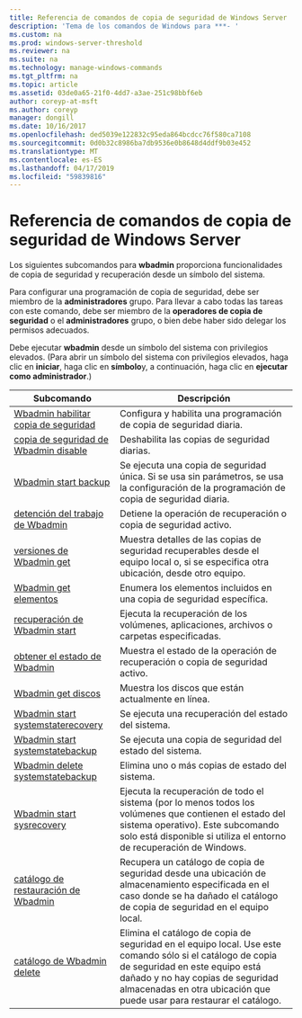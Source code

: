 ```yaml
---
title: Referencia de comandos de copia de seguridad de Windows Server
description: 'Tema de los comandos de Windows para ***- '
ms.custom: na
ms.prod: windows-server-threshold
ms.reviewer: na
ms.suite: na
ms.technology: manage-windows-commands
ms.tgt_pltfrm: na
ms.topic: article
ms.assetid: 03de0a65-21f0-4dd7-a3ae-251c98bbf6eb
author: coreyp-at-msft
ms.author: coreyp
manager: dongill
ms.date: 10/16/2017
ms.openlocfilehash: ded5039e122832c95eda864bcdcc76f580ca7108
ms.sourcegitcommit: 0d0b32c8986ba7db9536e0b8648d4ddf9b03e452
ms.translationtype: MT
ms.contentlocale: es-ES
ms.lasthandoff: 04/17/2019
ms.locfileid: "59839816"
---
```

# <a name="windows-server-backup-command-reference"></a>Referencia de comandos de copia de seguridad de Windows Server



Los siguientes subcomandos para **wbadmin** proporciona funcionalidades de copia de seguridad y recuperación desde un símbolo del sistema.

Para configurar una programación de copia de seguridad, debe ser miembro de la **administradores** grupo. Para llevar a cabo todas las tareas con este comando, debe ser miembro de la **operadores de copia de seguridad** o el **administradores** grupo, o bien debe haber sido delegar los permisos adecuados.

Debe ejecutar **wbadmin** desde un símbolo del sistema con privilegios elevados. (Para abrir un símbolo del sistema con privilegios elevados, haga clic en **iniciar**, haga clic en **símbolo**y, a continuación, haga clic en **ejecutar como administrador**.)

|Subcomando|Descripción|
|----------|-----------|
|[Wbadmin habilitar copia de seguridad](wbadmin-enable-backup.md)|Configura y habilita una programación de copia de seguridad diaria.|
|[copia de seguridad de Wbadmin disable](wbadmin-disable-backup.md)|Deshabilita las copias de seguridad diarias.|
|[Wbadmin start backup](wbadmin-start-backup.md)|Se ejecuta una copia de seguridad única. Si se usa sin parámetros, se usa la configuración de la programación de copia de seguridad diaria.|
|[detención del trabajo de Wbadmin](wbadmin-stop-job.md)|Detiene la operación de recuperación o copia de seguridad activo.|
|[versiones de Wbadmin get](wbadmin-get-versions.md)|Muestra detalles de las copias de seguridad recuperables desde el equipo local o, si se especifica otra ubicación, desde otro equipo.|
|[Wbadmin get elementos](wbadmin-get-items.md)|Enumera los elementos incluidos en una copia de seguridad específica.|
|[recuperación de Wbadmin start](wbadmin-start-recovery.md)|Ejecuta la recuperación de los volúmenes, aplicaciones, archivos o carpetas especificadas.|
|[obtener el estado de Wbadmin](wbadmin-get-status.md)|Muestra el estado de la operación de recuperación o copia de seguridad activo.|
|[Wbadmin get discos](wbadmin-get-disks.md)|Muestra los discos que están actualmente en línea.|
|[Wbadmin start systemstaterecovery](wbadmin-start-systemstaterecovery.md)|Se ejecuta una recuperación del estado del sistema.|
|[Wbadmin start systemstatebackup](wbadmin-start-systemstatebackup.md)|Se ejecuta una copia de seguridad del estado del sistema.|
|[Wbadmin delete systemstatebackup](wbadmin-delete-systemstatebackup.md)|Elimina uno o más copias de estado del sistema.|
|[Wbadmin start sysrecovery](wbadmin-start-sysrecovery.md)|Ejecuta la recuperación de todo el sistema (por lo menos todos los volúmenes que contienen el estado del sistema operativo). Este subcomando solo está disponible si utiliza el entorno de recuperación de Windows.|
|[catálogo de restauración de Wbadmin](wbadmin-restore-catalog.md)|Recupera un catálogo de copia de seguridad desde una ubicación de almacenamiento especificada en el caso donde se ha dañado el catálogo de copia de seguridad en el equipo local.|
|[catálogo de Wbadmin delete](wbadmin-delete-catalog.md)|Elimina el catálogo de copia de seguridad en el equipo local. Use este comando sólo si el catálogo de copia de seguridad en este equipo está dañado y no hay copias de seguridad almacenadas en otra ubicación que puede usar para restaurar el catálogo.|